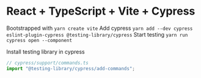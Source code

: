 # React + TypeScript + Vite + Cypress

Bootstrapped with `yarn create vite`
Add cypress `yarn add --dev cypress eslint-plugin-cypress @testing-library/cypress`
Start testing `yarn run cypress open --component`

Install testing library in cypress

```ts
// cypress/support/commands.ts
import "@testing-library/cypress/add-commands";
```
